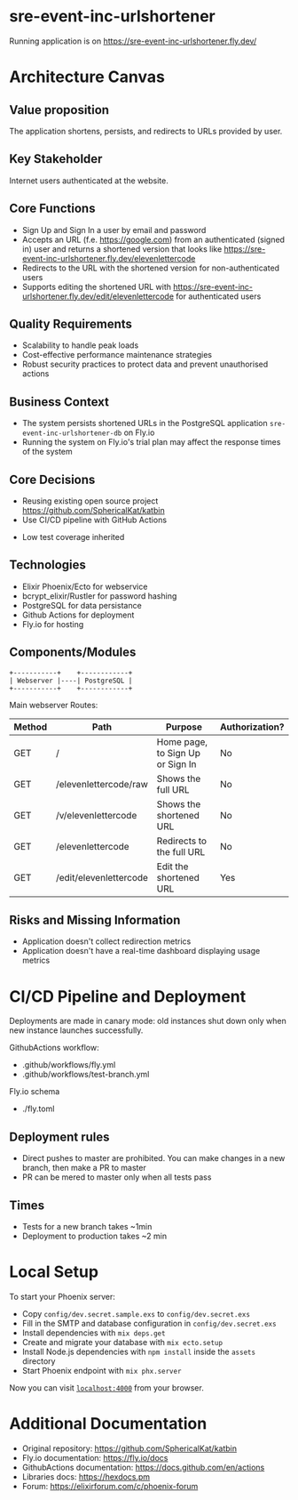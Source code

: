 # sre-event-inc-urlshortener 

Running application is on https://sre-event-inc-urlshortener.fly.dev/

# Architecture Canvas

## Value proposition

The application shortens, persists, and redirects to URLs provided by user. 

## Key Stakeholder

Internet users authenticated at the website.

## Core Functions

* Sign Up and Sign In a user by email and password
* Accepts an URL (f.e. https://google.com) from an authenticated (signed in) user and returns a shortened version that looks like https://sre-event-inc-urlshortener.fly.dev/elevenlettercode
* Redirects to the URL with the shortened version for non-authenticated users
* Supports editing the shortened URL with https://sre-event-inc-urlshortener.fly.dev/edit/elevenlettercode for authenticated users

## Quality Requirements

* Scalability to handle peak loads
* Cost-effective performance maintenance strategies
* Robust security practices to protect data and prevent unauthorised actions

## Business Context

* The system persists shortened URLs in the PostgreSQL application `sre-event-inc-urlshortener-db` on Fly.io
* Running the system on Fly.io's trial plan may affect the response times of the system

## Core Decisions

+ Reusing existing open source project https://github.com/SphericalKat/katbin
+ Use CI/CD pipeline with GitHub Actions
- Low test coverage inherited

## Technologies

* Elixir Phoenix/Ecto for webservice
* bcrypt_elixir/Rustler for password hashing
* PostgreSQL for data persistance
* Github Actions for deployment
* Fly.io for hosting

## Components/Modules

```
+-----------+    +------------+
| Webserver |----| PostgreSQL |
+-----------+    +------------+
```

Main webserver Routes:

| Method | Path | Purpose | Authorization? |
| ------ | ---- | ------- | -------------- |
| GET | /    | Home page, to Sign Up or Sign In | No |
| GET | /elevenlettercode/raw | Shows the full URL | No |
| GET | /v/elevenlettercode | Shows the shortened URL | No |
| GET | /elevenlettercode | Redirects to the full URL | No |
| GET | /edit/elevenlettercode | Edit the shortened URL | Yes |

## Risks and Missing Information

* Application doesn't collect redirection metrics
* Application doesn't have a real-time dashboard displaying usage metrics


# CI/CD Pipeline and Deployment

Deployments are made in canary mode: old instances shut down only when new instance launches successfully.

GithubActions workflow:

* .github/workflows/fly.yml
* .github/workflows/test-branch.yml

Fly.io schema

* ./fly.toml

## Deployment rules

* Direct pushes to master are prohibited. You can make changes in a new branch, then make a PR to master
* PR can be mered to master only when all tests pass

## Times

* Tests for a new branch takes ~1min
* Deployment to production takes ~2 min

# Local Setup

To start your Phoenix server:

  * Copy `config/dev.secret.sample.exs` to `config/dev.secret.exs`
  * Fill in the SMTP and database configuration in `config/dev.secret.exs`
  * Install dependencies with `mix deps.get`
  * Create and migrate your database with `mix ecto.setup`
  * Install Node.js dependencies with `npm install` inside the `assets` directory
  * Start Phoenix endpoint with `mix phx.server`

Now you can visit [`localhost:4000`](http://localhost:4000) from your browser.

# Additional Documentation

  * Original repository: https://github.com/SphericalKat/katbin
  * Fly.io documentation: https://fly.io/docs
  * GithubActions documentation: https://docs.github.com/en/actions
  * Libraries docs: https://hexdocs.pm
  * Forum: https://elixirforum.com/c/phoenix-forum
